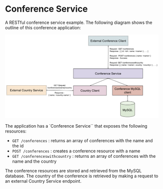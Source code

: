 # Conference Service

A RESTful conference service example. The following diagram shows the outline of this conference application:

![Conference Service](.resources/conference-service.png)

The application has a `Conference Service`` that exposes the following resources:

- `GET /conferences` : returns an array of conferences with the name and the id
- `POST /conferences` : creates a conference resource with a name
- `GET /conferenceswithcountry` : returns an array of conferences with the name and the country

The conference resources are stored and retrieved from the MySQL database. The country of the conference is retrieved by making a request to an external Country Service endpoint.
